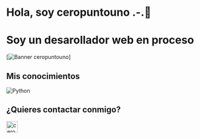 # Hola, soy ceropuntouno .-.👋
# Soy un desarollador web en proceso

[![Banner ceropuntouno](https://imgur.com/a/HGwdpwW)]


## Mis conocimientos

<p align="left"> 

   <a>
    <img alt="Python" src="https://img.shields.io/badge/Python%20-%2314354C.svg?logo=python&logoColor=white">
  </a>
  &emsp;

## ¿Quieres contactar conmigo?
<p align="left">
  <a href="https://t.me/ceropuntounoo" target="blank"><img align="center"
      src="https://upload.wikimedia.org/wikipedia/commons/8/82/Telegram_logo.svg"
      alt="ceropuntounoo" height="30" width="auto" /></a>
</p>
